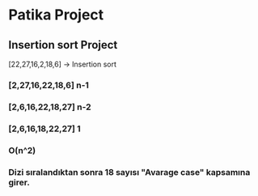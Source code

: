 # Patika Project
## Insertion sort Project
[22,27,16,2,18,6] -> Insertion sort

### [2,27,16,22,18,6] n-1
### [2,6,16,22,18,27] n-2
### [2,6,16,18,22,27] 1

### O(n^2)
### Dizi sıralandıktan sonra 18 sayısı "Avarage case" kapsamına girer.
